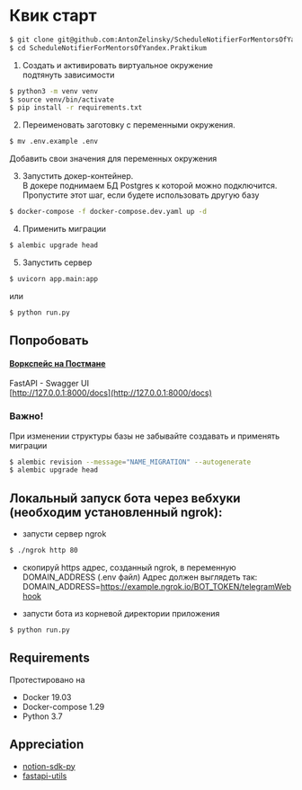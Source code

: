 # Квик старт

```bash
$ git clone git@github.com:AntonZelinsky/ScheduleNotifierForMentorsOfYandex.Praktikum.git
$ cd ScheduleNotifierForMentorsOfYandex.Praktikum
```

1. Создать и активировать виртуальное окружение  
подтянуть зависимости
```bash
$ python3 -m venv venv
$ source venv/bin/activate
$ pip install -r requirements.txt
```

2. Переименовать заготовку с переменными окружения.
```bash
$ mv .env.example .env
```
Добавить свои значения для переменных окружения

3. Запустить докер-контейнер.  
В докере поднимаем БД Postgres к которой можно подключится. 
Пропустите этот шаг, если будете использовать другую базу
```bash
$ docker-compose -f docker-compose.dev.yaml up -d
```

4. Применить миграции
```bash
$ alembic upgrade head
```

5. Запустить сервер
```bash
$ uvicorn app.main:app
```
или
```bash
$ python run.py
```

## Попробовать

#### [Воркспейс на Постмане](https://app.getpostman.com/join-team?invite_code=92ff1b61042fad2ea03d6a251d93e14e&ws=9ebf341f-05c1-4b85-acb7-a7d9992c5101)  

FastAPI - Swagger UI  
[http://127.0.0.1:8000/docs](http://127.0.0.1:8000/docs)  

### Важно!
При изменении структуры базы не забывайте создавать и применять миграции
```bash
$ alembic revision --message="NAME_MIGRATION" --autogenerate
$ alembic upgrade head
```

## Локальный запуск бота через вебхуки (необходим установленный ngrok):
- запусти сервер ngrok
```bash
$ ./ngrok http 80
```
- скопируй https адрес, cозданный ngrok, в переменную DOMAIN_ADDRESS (.env файл)
Адрес должен выглядеть так: DOMAIN_ADDRESS=https://example.ngrok.io/BOT_TOKEN/telegramWebhook

- запусти бота из корневой директории приложения
```bash
$ python run.py
```

## Requirements
Протестировано на  
- Docker 19.03  
- Docker-compose 1.29  
- Python 3.7  

## Appreciation
- [notion-sdk-py](https://github.com/ramnes/notion-sdk-py)
- [fastapi-utils](https://github.com/dmontagu/fastapi-utils)